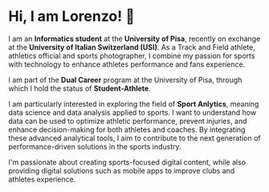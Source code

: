 # Hi, I am Lorenzo! 👋

I am an **Informatics student** at the **University of Pisa**, recently on exchange at the **University of Italian Switzerland (USI)**. As a Track and Field athlete, athletics official and sports photographer, I combine my passion for sports with technology to enhance athletes performance and fans experience.

I am part of the **Dual Career** program at the University of Pisa, through which I hold the status of **Student-Athlete**.

I am particularly interested in exploring the field of **Sport Anlytics**, meaning data science and data analysis applied to sports. I want to understand how data can be used to optimize athletic performance, prevent injuries, and enhance decision-making for both athletes and coaches. By integrating these advanced analytical tools, I aim to contribute to the next generation of performance-driven solutions in the sports industry.

I'm passionate about creating sports-focused digital content, while also providing digital solutions such as mobile apps to improve clubs and athletes experience.

<!---
loregalli/loregalli is a ✨ special ✨ repository because its `README.md` (this file) appears on your GitHub profile.
You can click the Preview link to take a look at your changes.
--->
